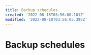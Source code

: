 ```yaml
---
title: Backup schedules
created: '2022-08-18T03:56:00.101Z'
modified: '2022-08-18T03:56:05.395Z'
---
```


# Backup schedules
